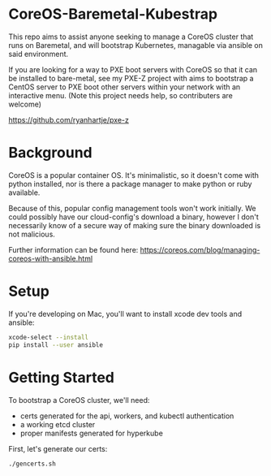 CoreOS-Baremetal-Kubestrap
====

This repo aims to assist anyone seeking to manage a CoreOS cluster that runs on Baremetal, and will bootstrap Kubernetes, managable via ansible on said environment.

If you are looking for a way to PXE boot servers with CoreOS so that it can be installed to bare-metal, see my PXE-Z project with aims to bootstrap a CentOS server to PXE boot other servers within your network with an interactive menu. (Note this project needs help, so contributers are welcome)

https://github.com/ryanhartje/pxe-z

Background
===
CoreOS is a popular container OS. It's minimalistic, so it doesn't come with python installed, nor is there a package manager to make python or ruby available.

Because of this, popular config management tools won't work initially. We could possibly have our cloud-config's download a binary, however I don't necessarily know of a secure way of making sure the binary downloaded is not malicious.

Further information can be found here:
https://coreos.com/blog/managing-coreos-with-ansible.html

Setup
===

If you're developing on Mac, you'll want to install xcode dev tools and ansible:

```sh
xcode-select --install
pip install --user ansible
```

Getting Started
===

To bootstrap a CoreOS cluster, we'll need:
- certs generated for the api, workers, and kubectl authentication
- a working etcd cluster
- proper manifests generated for hyperkube

First, let's generate our certs:

```sh
./gencerts.sh
```
